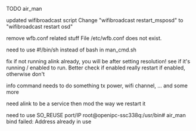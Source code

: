 TODO air_man

updated wifibroadcast script
  Change "wifibroadcast restart_msposd" to "wifibroadcast restart osd"

remove wfb.conf related stuff
  File /etc/wfb.conf does not exist.

need to use #!/bin/sh instead of bash in man_cmd.sh 

fix if not running alink already, you will be after setting resolution!
  see if it's running / enabled to run.  Better check if enabled really
  restart if enabled, otherwise don't
  
info command needs to do something
  tx power, wifi channel, ... and some more

need alink to be a service
  then mod the way we restart it

need to use SO_REUSE port/IP
root@openipc-ssc338q:/usr/bin# air_man
bind failed: Address already in use
